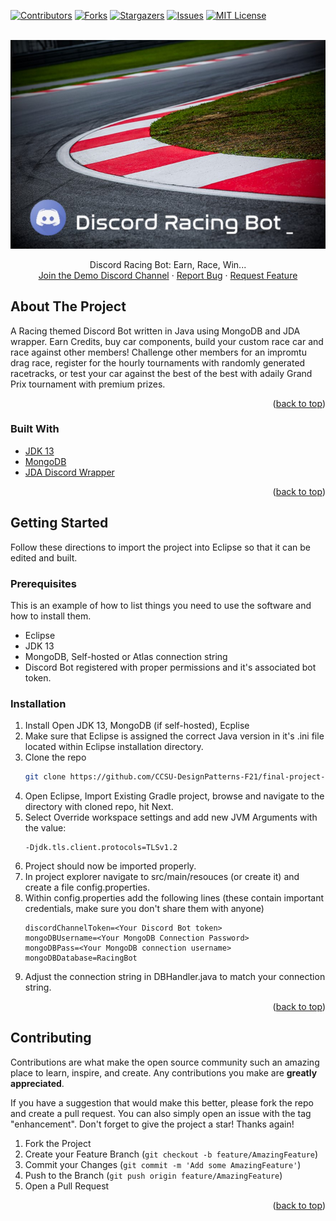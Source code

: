 <div id="top"></div>

[![Contributors][contributors-shield]][contributors-url]
[![Forks][forks-shield]][forks-url]
[![Stargazers][stars-shield]][stars-url]
[![Issues][issues-shield]][issues-url]
[![MIT License][license-shield]][license-url]


<!-- PROJECT LOGO -->
<br />
<div align="center">
   <a href="https://github.com/othneildrew/Best-README-Template">
       <img src="images/DRBLogo1.jpg" alt="Logo">
     </a>
  <p align="center">
    Discord Racing Bot: Earn, Race, Win...
    <br />
    <a href="https://discord.gg/FFSJPJJgcr">Join the Demo Discord Channel</a>
    ·
    <a href="https://github.com/CCSU-DesignPatterns-F21/final-project-f21-group3/issues">Report Bug</a>
    ·
    <a href="https://github.com/CCSU-DesignPatterns-F21/final-project-f21-group3/issues">Request Feature</a>
  </p>
</div>


<!-- ABOUT THE PROJECT -->
## About The Project

A Racing themed Discord Bot written in Java using MongoDB and JDA wrapper. Earn Credits, buy car components, build your custom race car and race against other members! 
Challenge other members for an impromtu drag race, register for the hourly tournaments with randomly generated racetracks, or test your car against the best of the best with adaily Grand Prix tournament with premium prizes. 


<p align="right">(<a href="#top">back to top</a>)</p>



### Built With

* [JDK 13](https://openjdk.java.net/projects/jdk/13/)
* [MongoDB](https://www.mongodb.com/)
* [JDA Discord Wrapper](https://github.com/DV8FromTheWorld/JDA)

<p align="right">(<a href="#top">back to top</a>)</p>

## Getting Started

Follow these directions to import the project into Eclipse so that it can be edited and built.

### Prerequisites

This is an example of how to list things you need to use the software and how to install them.
* Eclipse
* JDK 13
* MongoDB, Self-hosted or Atlas connection string
* Discord Bot registered with proper permissions and it's associated bot token.

### Installation

1. Install Open JDK 13, MongoDB (if self-hosted), Ecplise
2. Make sure that Eclipse is assigned the correct Java version in it's .ini file located within Eclipse installation directory.
3. Clone the repo
   ```sh
   git clone https://github.com/CCSU-DesignPatterns-F21/final-project-f21-group3.git
   ```
4. Open Eclipse, Import Existing Gradle project, browse and navigate to the directory with cloned repo, hit Next.
5. Select Override workspace settings and add new JVM Arguments with the value:
   ```
   -Djdk.tls.client.protocols=TLSv1.2
   ```
6. Project should now be imported properly.
7. In project explorer navigate to src/main/resouces (or create it) and create a file config.properties.
8. Within config.properties add the following lines (these contain important credentials, make sure you don't share them with anyone)
   ```
   discordChannelToken=<Your Discord Bot token>
   mongoDBUsername=<Your MongoDB Connection Password>
   mongoDBPass=<Your MongoDB connection username>
   mongoDBDatabase=RacingBot
   ```
9. Adjust the connection string in DBHandler.java to match your connection string.

<p align="right">(<a href="#top">back to top</a>)</p>

<!-- CONTRIBUTING -->
## Contributing

Contributions are what make the open source community such an amazing place to learn, inspire, and create. Any contributions you make are **greatly appreciated**.

If you have a suggestion that would make this better, please fork the repo and create a pull request. You can also simply open an issue with the tag "enhancement".
Don't forget to give the project a star! Thanks again!

1. Fork the Project
2. Create your Feature Branch (`git checkout -b feature/AmazingFeature`)
3. Commit your Changes (`git commit -m 'Add some AmazingFeature'`)
4. Push to the Branch (`git push origin feature/AmazingFeature`)
5. Open a Pull Request

<p align="right">(<a href="#top">back to top</a>)</p>


<!-- MARKDOWN LINKS & IMAGES -->
<!-- https://www.markdownguide.org/basic-syntax/#reference-style-links -->
[contributors-shield]: https://img.shields.io/github/contributors/CCSU-DesignPatterns-F21/final-project-f21-group3.svg?style=for-the-badge
[contributors-url]: https://github.com/CCSU-DesignPatterns-F21/final-project-f21-group3/graphs/contributors
[forks-shield]: https://img.shields.io/github/forks/CCSU-DesignPatterns-F21/final-project-f21-group3.svg?style=for-the-badge
[forks-url]: https://github.com/CCSU-DesignPatterns-F21/final-project-f21-group3/network/members
[stars-shield]: https://img.shields.io/github/stars/CCSU-DesignPatterns-F21/final-project-f21-group3.svg?style=for-the-badge
[stars-url]: https://github.com/CCSU-DesignPatterns-F21/final-project-f21-group3/stargazers
[issues-shield]: https://img.shields.io/github/issues/CCSU-DesignPatterns-F21/final-project-f21-group3.svg?style=for-the-badge
[issues-url]: https://github.com/CCSU-DesignPatterns-F21/final-project-f21-group3/issues
[license-shield]: https://img.shields.io/github/license/CCSU-DesignPatterns-F21/final-project-f21-group3.svg?style=for-the-badge
[license-url]: https://github.com/CCSU-DesignPatterns-F21/final-project-f21-group3/blob/master/LICENSE.txt
